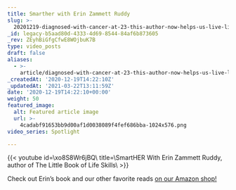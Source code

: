 ```yaml
---
title: Smarther with Erin Zammett Ruddy
slug: >-
  20201219-diagnosed-with-cancer-at-23-this-author-now-helps-us-live-life-smarter-smarther-w-erin-zammett-ruddy
_id: legacy-b5aad80d-4333-4d69-8544-84af6b873605
_rev: ZEyhBiGfgCfwE8WOjbuK7B
type: video_posts
draft: false
aliases:
  - >-
    article/diagnosed-with-cancer-at-23-this-author-now-helps-us-live-life-smarter-smarther-w-erin-zammett-ruddy/
_createdAt: '2020-12-19T14:22:10Z'
_updatedAt: '2021-03-22T13:11:59Z'
date: '2020-12-19T14:22:10+00:00'
weight: 50
featured_image:
  alt: Featured article image
  url: >-
    4cadabf91653bb9d00af1d0038089f4fef686bba-1024x576.png
video_series: Spotlight

---
```

{{< youtube id=\xo8S8Wr6jBQ\ title=\SmartHER With Erin Zammett Ruddy, author of The Little Book of Life Skills\ >}}

Check out Erin’s book and our other favorite reads [on our Amazon shop!](https://www.amazon.com/shop/smarthernews?listId=299RDIAANK4DN)